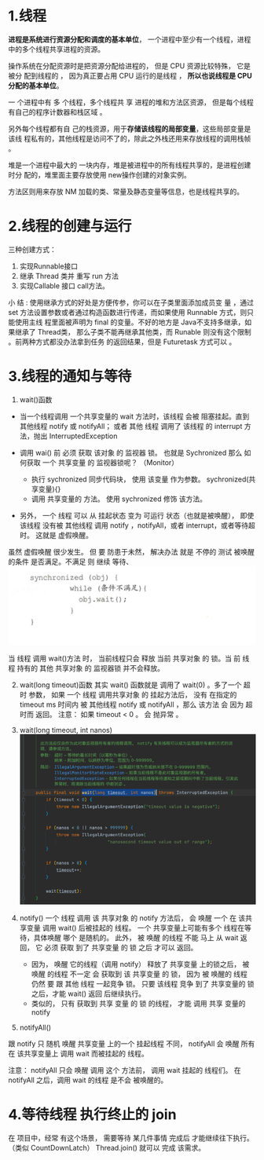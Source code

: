 # 1.线程
**进程是系统进行资源分配和调度的基本单位**，
一个进程中至少有一个线程，进程中的多个线程共享进程的资源。


操作系统在分配资源时是把资源分配给进程的， 但是 CPU 资源比较特殊， 它是被分 配到线程的 ， 因为真正要占用 CPU 运行的是线程 ， 
**所以也说线程是 CPU 分配的基本单位**。

一 个进程中有 多 个线程，多个线程共 享 进程的堆和方法区资源，
但是每个线程有自己的程序计数器和栈区域 。


另外每个线程都有自 己的栈资源，用于**存储该线程的局部变量**，这些局部变量是该线 程私有的，其他线程是访问不了的，除此之外栈还用来存放线程的调用栈帧 。

堆是一个进程中最大的 一块内存，堆是被进程中的所有线程共享的，是进程创建时分 配的，堆里面主要存放使用 new操作创建的对象实例。

方法区则用来存放 NM 加载的类、常量及静态变量等信息，也是线程共享的。

# 2.线程的创建与运行
三种创建方式：
1. 实现Runnable接口
2. 继承 Thread 类并 重写 run 方法
3. 实现Callable 接口 call方法。


小 结 : 使用继承方式的好处是方便传参，你可以在子类里面添加成员变 量 ，通过 set 方法设置参数或者通过构造函数进行传递，而如果使用 Runnable 方式，则只能使用主线 程里面被声明为 final 的变量。不好的地方是 Java不支持多继承，如果继承了 Thread类， 那么子类不能再继承其他类，而 Runable 则没有这个限制 。前两种方式都没办法拿到任务 的返回结果，但是 Futuretask 方式可以 。

# 3.线程的通知与等待
1. wait()函数
- 当一个线程调用 一个共享变量的 wait 方法时，该线程 会被  阻塞挂起。直到其他线程 notify 或 notifyAll； 或者 其他 线程 调用了 该线程 的 interrupt 方法，抛出 InterruptedException
- 调用 wai() 前 必须 获取  该对象 的  监视器 锁。 也就是 Sychronized
  那么 如何获取 一个 共享变量 的 监视器锁呢？ （Monitor）
    - 执行 sychronized 同步代码块， 使用 该变量 作为参数。  sychronized(共享变量){}
    - 调用 共享变量的  方法。 使用 sychronized 修饰 该方法。
    
- 另外， 一个 线程 可以 从 挂起状态 变为 可运行 状态（也就是被唤醒）， 即使 该线程 没有被 其他线程 调用 notify ，notifyAll，或者 interrupt，或者等待超时。  这就是  虚假唤醒。


虽然 虚假唤醒 很少发生。 但 要 防患于未然， 解决办法 就是 不停的 测试  被唤醒 的条件 是否满足。不满足 则 继续 等待、
![img.png](img.png)


当 线程 调用 wait()方法 时， 当前线程只会 释放 当前 共享对象 的 锁。当 前 线程 持有的  其他 共享对象 的 监视器锁 并不会释放。


2. wait(long timeout)函数
    其实 wait() 函数就是 调用了 wait(0) 。多了一个 超时 参数，  如果 一个 线程 调用共享对象 的 挂起方法后， 
   没有 在指定的 timeout ms 时间内 被 其他线程 notify 或 notifyAll ，那么 该方法 会 因为 超时而 返回。 注意： 如果 timeout < 0 。 会 抛异常 。
   
3. wait(long timeout, int nanos)
![img_1.png](img_1.png)
   

4. notify()
    一个 线程 调用 该 共享对象 的 notify 方法后， 会 唤醒 一个 在 该共享变量 调用 wait() 后被挂起的 线程。 一个 共享变量上可能有多个 线程在等待，具体唤醒 哪个 是随机的。
    此外， 被 唤醒 的线程 不能 马上 从 wait 返回，  它 必须  获取  到了 共享变量 的 锁 之后 才可以 返回。 
   - 因为， 唤醒 它的线程（调用 notify） 释放了  共享变量 上的锁之后，  被 唤醒 的线程 不一定 会 获取到 该 共享变量 的 锁， 因为 被 唤醒的 线程 仍然 要 跟 其他 线程 一起竞争 锁。 只要 该线程  竞争 到了 共享变量的 锁 之后，才能 wait() 返回 后继续执行。
   - 类似的，  只有 获取到 共享 变量 的 锁 的线程， 才能 调用 共享 变量的 notify  

5. notifyAll()

跟 notify 只  随机 唤醒 共享变量 上的一个 挂起线程 不同， notifyAll 会 唤醒 所有 在 该共享变量上 调用 wait 而被挂起的 线程。

注意：  notifyAll 只会 唤醒 调用 这个 方法前，  调用 wait 挂起的 线程们。  在 notifyAll 之后，调用 wait 的线程 是不会 被唤醒的。




# 4.等待线程 执行终止的 join
在 项目中，经常 有这个场景，  需要等待  某几件事情 完成后 才能继续往下执行。 （类似 CountDownLatch）
Thread.join() 就可以 完成 该需求。

